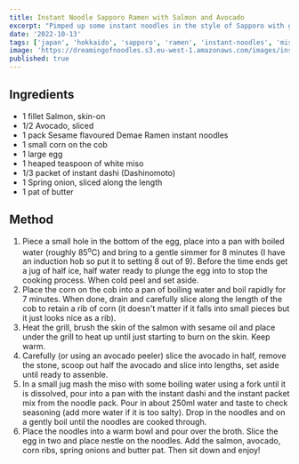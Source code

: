 ```yaml
---
title: Instant Noodle Sapporo Ramen with Salmon and Avocado
excerpt: "Pimped up some instant noodles in the style of Sapporo with grilled salmon and avocado."
date: '2022-10-13'
tags: ['japan', 'hokkaido', 'sapporo', 'ramen', 'instant-noodles', 'miso', 'salmon', 'sweetcorn', 'ramen-egg', 'avocado']
image: 'https://dreamingofnoodles.s3.eu-west-1.amazonaws.com/images/instant-noodles-sapporo-miso-salmon-avocado-ramen-3x2.jpg'
published: true
---
```


## Ingredients

- 1 fillet Salmon, skin-on
- 1/2 Avocado, sliced
- 1 pack Sesame flavoured Demae Ramen instant noodles
- 1 small corn on the cob
- 1 large egg
- 1 heaped teaspoon of white miso
- 1/3 packet of instant dashi (Dashinomoto)
- 1 Spring onion, sliced along the length
- 1 pat of butter

## Method

1. Piece a small hole in the bottom of the egg, place into a pan with boiled water (roughly 85<sup>o</sup>C) and bring to 
a gentle simmer for 8 minutes (I have an induction hob so put it to setting 8 out of 9). Before the time ends get a jug of
half ice, half water ready to plunge the egg into to stop the cooking process. When cold peel and set aside. 
2. Place the corn on the cob into a pan of boiling water and boil rapidly for 7 minutes. When done, drain and carefully 
slice along the length of the cob to retain a rib of corn (it doesn't matter if it falls into small pieces but it just 
looks nice as a rib).
3. Heat the grill, brush the skin of the salmon with sesame oil and place under the grill to heat up until just starting to 
burn on the skin. Keep warm. 
4. Carefully (or using an avocado peeler) slice the avocado in half, remove the stone, scoop out half the avocado and slice 
into lengths, set aside until ready to assenble. 
5. In a small jug mash the miso with some boiling water using a fork until it is dissolved, pour into a pan with the instant 
dashi and the instant packet mix from the noodle pack. Pour in about 250ml water and taste to check seasoning (add more water
if it is too salty). Drop in the noodles and on a gently boil until the noodles are cooked through. 
6. Place the noodles into a warm bowl and pour over the broth. Slice the egg in two and place nestle on the noodles. Add the 
salmon, avocado, corn ribs, spring onions and butter pat. Then sit down and enjoy!
